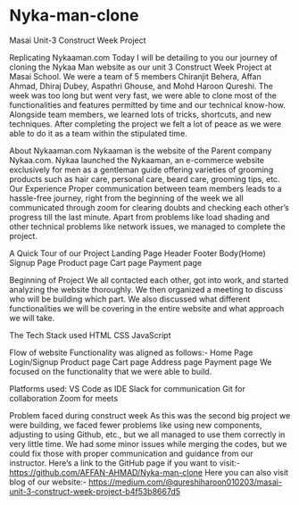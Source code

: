 # Nyka-man-clone

Masai Unit-3 Construct Week Project


Replicating Nykaaman.com
Today I will be detailing to you our journey of cloning the Nykaa Man website as our unit 3 Construct Week Project at Masai School. We were a team of 5 members Chiranjit Behera, Affan Ahmad, Dhiraj Dubey, Aspathri Ghouse, and Mohd Haroon Qureshi.
The week was too long but went very fast, we were able to clone most of the functionalities and features permitted by time and our technical know-how. Alongside team members, we learned lots of tricks, shortcuts, and new techniques. After completing the project we felt a lot of peace as we were able to do it as a team within the stipulated time.

About Nykaaman.com
Nykaaman is the website of the Parent company Nykaa.com. Nykaa launched the Nykaaman, an e-commerce website exclusively for men as a gentleman guide offering varieties of grooming products such as hair care, personal care, beard care, grooming tips, etc.
Our Experience
Proper communication between team members leads to a hassle-free journey, right from the beginning of the week we all communicated through zoom for clearing doubts and checking each other’s progress till the last minute. Apart from problems like load shading and other technical problems like network issues, we managed to complete the project.

A Quick Tour of our Project
Landing Page
Header
Footer
Body(Home)
Signup Page
Product page
Cart page
Payment page

Beginning of Project
We all contacted each other, got into work, and started analyzing the website thoroughly. We then organized a meeting to discuss who will be building which part. We also discussed what different functionalities we will be covering in the entire website and what approach we will take.

The Tech Stack used
HTML
CSS
JavaScript

Flow of website
Functionality was aligned as follows:-
Home Page
Login/Signup
Product page
Cart page
Address page
Payment page
We focused on the functionality that we were able to build.

Platforms used:
VS Code as IDE
Slack for communication
Git for collaboration
Zoom for meets

Problem faced during construct week
As this was the second big project we were building, we faced fewer problems like using new components, adjusting to using Github, etc., but we all managed to use them correctly in very little time. We had some minor issues while merging the codes, but we could fix those with proper communication and guidance from our instructor.
Here’s a link to the GitHub page if you want to visit:-
https://github.com/AFFAN-AHMAD/Nyka-man-clone
Here you can also visit blog of our website:-
https://medium.com/@qureshiharoon010203/masai-unit-3-construct-week-project-b4f53b8667d5
